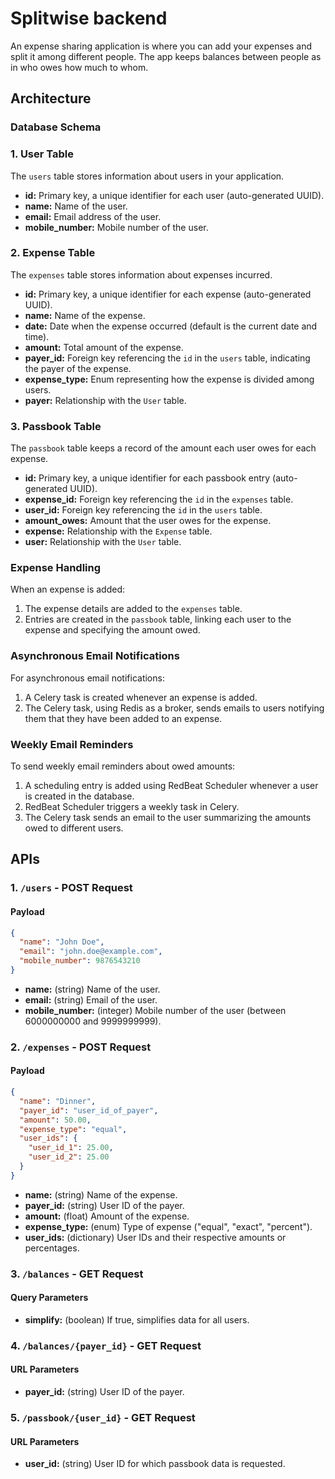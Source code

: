 # Splitwise backend

An expense sharing application is where you can add your expenses and split it among different people. The app keeps balances between people as in who owes how much to whom.

## Architecture

### Database Schema

### 1. User Table

The `users` table stores information about users in your application.

- **id:** Primary key, a unique identifier for each user (auto-generated UUID).
- **name:** Name of the user.
- **email:** Email address of the user.
- **mobile_number:** Mobile number of the user.


### 2. Expense Table

The `expenses` table stores information about expenses incurred.

- **id:** Primary key, a unique identifier for each expense (auto-generated UUID).
- **name:** Name of the expense.
- **date:** Date when the expense occurred (default is the current date and time).
- **amount:** Total amount of the expense.
- **payer_id:** Foreign key referencing the `id` in the `users` table, indicating the payer of the expense.
- **expense_type:** Enum representing how the expense is divided among users.
- **payer:** Relationship with the `User` table.

### 3. Passbook Table

The `passbook` table keeps a record of the amount each user owes for each expense.

- **id:** Primary key, a unique identifier for each passbook entry (auto-generated UUID).
- **expense_id:** Foreign key referencing the `id` in the `expenses` table.
- **user_id:** Foreign key referencing the `id` in the `users` table.
- **amount_owes:** Amount that the user owes for the expense.
- **expense:** Relationship with the `Expense` table.
- **user:** Relationship with the `User` table.


### Expense Handling

When an expense is added:

1. The expense details are added to the `expenses` table.
2. Entries are created in the `passbook` table, linking each user to the expense and specifying the amount owed.

### Asynchronous Email Notifications

For asynchronous email notifications:

1. A Celery task is created whenever an expense is added.
2. The Celery task, using Redis as a broker, sends emails to users notifying them that they have been added to an expense.

### Weekly Email Reminders

To send weekly email reminders about owed amounts:

1. A scheduling entry is added using RedBeat Scheduler whenever a user is created in the database.
2. RedBeat Scheduler triggers a weekly task in Celery.
3. The Celery task sends an email to the user summarizing the amounts owed to different users.


## APIs

### 1. `/users` - POST Request

#### Payload

```json
{
  "name": "John Doe",
  "email": "john.doe@example.com",
  "mobile_number": 9876543210
}
```

- **name:** (string) Name of the user.
- **email:** (string) Email of the user.
- **mobile_number:** (integer) Mobile number of the user (between 6000000000 and 9999999999).

### 2. `/expenses` - POST Request

#### Payload

```json
{
  "name": "Dinner",
  "payer_id": "user_id_of_payer",
  "amount": 50.00,
  "expense_type": "equal",
  "user_ids": {
    "user_id_1": 25.00,
    "user_id_2": 25.00
  }
}
```

- **name:** (string) Name of the expense.
- **payer_id:** (string) User ID of the payer.
- **amount:** (float) Amount of the expense.
- **expense_type:** (enum) Type of expense ("equal", "exact", "percent").
- **user_ids:** (dictionary) User IDs and their respective amounts or percentages.

### 3. `/balances` - GET Request

#### Query Parameters

- **simplify:** (boolean) If true, simplifies data for all users.

### 4. `/balances/{payer_id}` - GET Request

#### URL Parameters

- **payer_id:** (string) User ID of the payer.

### 5. `/passbook/{user_id}` - GET Request

#### URL Parameters

- **user_id:** (string) User ID for which passbook data is requested.
